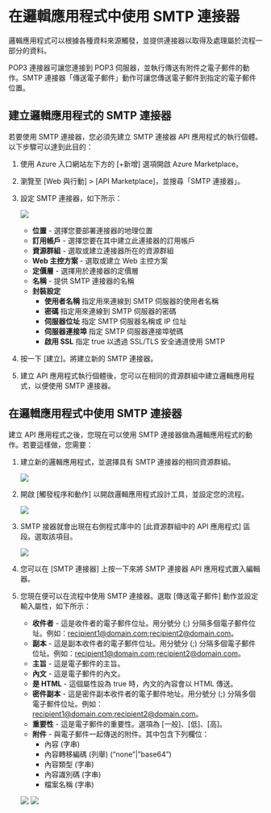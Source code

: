 <properties 
   pageTitle="SMTP 連接器 API 應用程式" 
   description="如何使用 SMTP 連接器" 
   services="app-service\logic" 
   documentationCenter=".net,nodejs,java" 
   authors="anuragdalmia" 
   manager="dwrede" 
   editor=""/>

<tags
   ms.service="app-service-logic"
   ms.devlang="multiple"
   ms.topic="article"
   ms.tgt_pltfrm="na"
   ms.workload="integration" 
   ms.date="03/31/2015"
   ms.author="adgoda"/>


# 在邏輯應用程式中使用 SMTP 連接器 #

邏輯應用程式可以根據各種資料來源觸發，並提供連接器以取得及處理屬於流程一部分的資料。

POP3 連接器可讓您連接到 POP3 伺服器，並執行傳送有附件之電子郵件的動作。SMTP 連接器「傳送電子郵件」動作可讓您傳送電子郵件到指定的電子郵件位置。

## 建立邏輯應用程式的 SMTP 連接器 ##
若要使用 SMTP 連接器，您必須先建立 SMTP 連接器 API 應用程式的執行個體。以下步驟可以達到此目的：

1.	使用 Azure 入口網站左下方的 [+新增] 選項開啟 Azure Marketplace。
2.	瀏覽至 [Web 與行動] > [API Marketplace]，並搜尋「SMTP 連接器」。
3.	設定 SMTP 連接器，如下所示：
 
	![][1] 
	- **位置** - 選擇您要部署連接器的地理位置 
	- **訂用帳戶** - 選擇您要在其中建立此連接器的訂用帳戶 
	- **資源群組** - 選取或建立連接器所在的資源群組 
	- **Web 主控方案** - 選取或建立 Web 主控方案 
	- **定價層** - 選擇用於連接器的定價層 
	- **名稱** - 提供 SMTP 連接器的名稱 
	- **封裝設定** 
		- **使用者名稱** 指定用來連線到 SMTP 伺服器的使用者名稱
		- **密碼** 指定用來連線到 SMTP 伺服器的密碼
		- **伺服器位址** 指定 SMTP 伺服器名稱或 IP 位址 
		- **伺服器連接埠** 指定 SMTP 伺服器連接埠號碼 
		- **啟用 SSL** 指定 true 以透過 SSL/TLS 安全通道使用 SMTP
4.	按一下 [建立]。將建立新的 SMTP 連接器。
5.	建立 API 應用程式執行個體後，您可以在相同的資源群組中建立邏輯應用程式，以便使用 SMTP 連接器。 

## 在邏輯應用程式中使用 SMTP 連接器 ##
建立 API 應用程式之後，您現在可以使用 SMTP 連接器做為邏輯應用程式的動作。若要這樣做，您需要：

1.	建立新的邏輯應用程式，並選擇具有 SMTP 連接器的相同資源群組。
 
	![][2]
2.	開啟 [觸發程序和動作] 以開啟邏輯應用程式設計工具，並設定您的流程。 
 
	![][3]
3.	SMTP 接器就會出現在右側程式庫中的 [此資源群組中的 API 應用程式] 區段。選取該項目。
 
	![][4]
4.	您可以在 [SMTP 連接器] 上按一下來將 SMTP 連接器 API 應用程式置入編輯器。 
	
7.	您現在便可以在流程中使用 SMTP 連接器。選取 [傳送電子郵件] 動作並設定輸入屬性，如下所示：
	- **收件者** - 這是收件者的電子郵件位址。用分號分 (;) 分隔多個電子郵件位址。例如：recipient1@domain.com;recipient2@domain.com。
	- **副本** - 這是副本收件者的電子郵件位址。用分號分 (;) 分隔多個電子郵件位址。例如：recipient1@domain.com;recipient2@domain.com。
	- **主旨** - 這是電子郵件的主旨。
	- **內文** - 這是電子郵件的內文。
	- **是 HTML** - 這個屬性設為 true 時，內文的內容會以 HTML 傳送。
	- **密件副本** - 這是密件副本收件者的電子郵件地址。用分號分 (;) 分隔多個電子郵件位址。例如：recipient1@domain.com;recipient2@domain.com。
	- **重要性** - 這是電子郵件的重要性。選項為 [一般]、[低]、[高]。
	- **附件** - 與電子郵件一起傳送的附件。其中包含下列欄位：
		- 內容 (字串)
		- 內容轉移編碼 (列舉) (“none”|”base64”)
		- 內容類型 (字串)
		- 內容識別碼 (字串)
		- 檔案名稱 (字串)

	![][5]
	![][6]

	<!--Image references-->
[1]: ./media/app-service-logic-connector-smtp/img1.PNG
[2]: ./media/app-service-logic-connector-smtp/img2.PNG
[3]: ./media/app-service-logic-connector-smtp/img3.png
[4]: ./media/app-service-logic-connector-smtp/img4.PNG
[5]: ./media/app-service-logic-connector-smtp/img5.PNG
[6]: ./media/app-service-logic-connector-smtp/img6.PNG
 

<!----HONumber=62-->
